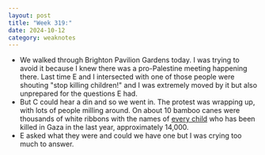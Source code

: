 ```yaml
---
layout: post
title: "Week 319:"
date: 2024-10-12
category: weaknotes
---
```

* We walked through Brighton Pavilion Gardens today. I was trying to avoid it because I knew there was a pro-Palestine meeting happening there. Last time E and I intersected with one of those people were shouting "stop killing children!" and I was extremely moved by it but also unprepared for the questions E had.
* But C could hear a din and so we went in. The protest was wrapping up, with lots of people milling around. On about 10 bamboo canes were thousands of white ribbons with the names of [every child](https://interactive.aljazeera.com/aje/2024/israel-war-on-gaza-10000-children-killed/) who has been killed in Gaza in the last year, approximately 14,000.
* E asked what they were and could we have one but I was crying too much to answer.
